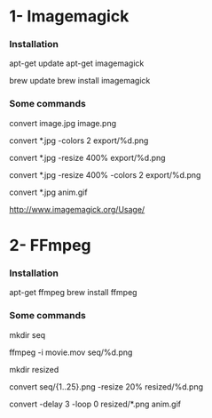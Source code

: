 # 1- Imagemagick

### Installation
apt-get update
apt-get imagemagick

brew update
brew install imagemagick

### Some commands
convert image.jpg image.png

convert *.jpg -colors 2  export/%d.png

convert *.jpg -resize 400%  export/%d.png

convert *.jpg -resize 400% -colors 2  export/%d.png

convert *.jpg anim.gif

http://www.imagemagick.org/Usage/

# 2- FFmpeg

### Installation
apt-get ffmpeg
brew install ffmpeg

### Some commands
mkdir seq

ffmpeg -i movie.mov seq/%d.png

mkdir resized

convert seq/{1..25}.png -resize 20% resized/%d.png

convert -delay 3 -loop 0 resized/*.png anim.gif
